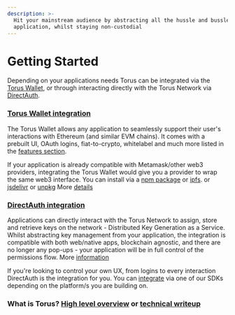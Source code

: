 ```yaml
---
description: >-
  Hit your mainstream audience by abstracting all the hussle and bussle on your
  application, whilst staying non-custodial
---
```


# Getting Started

Depending on your applications needs Torus can be integrated via the [Torus Wallet](torus-wallet/quick-start.md), or through interacting directly with the Torus Network via [DirectAuth](direct-auth/what-is-directauth.md). 

### [Torus Wallet integration](torus-wallet/quick-start.md)

The Torus Wallet allows any application to seamlessly support their user's interactions with Ethereum \(and similar EVM chains\). It comes with a prebuilt UI, OAuth logins, fiat-to-crypto, whitelabel and much more listed in the [features section](torus-wallet/features/). 

If your application is already compatible with Metamask/other web3 providers, integrating the Torus Wallet would give you a provider to wrap the same web3 interface. You can install via a [npm package](https://www.npmjs.com/package/@toruslabs/torus-embed) or [ipfs](torus-wallet/quick-start.md#ipfs). or [jsdelivr](https://cdn.jsdelivr.net/npm/@toruslabs/torus-embed) or [unpkg](https://unpkg.com/@toruslabs/torus-embed) More [details](torus-wallet/quick-start.md)

### [DirectAuth integration](direct-auth/quick-start.md)

Applications can directly interact with the Torus Network to assign, store and retrieve keys on the network - Distributed Key Generation as a Service. Whilst abstracting key management from your application, the integration is compatible with both web/native apps, blockchain agnostic, and there are no longer any pop-ups - your application will be in full control of the permissions flow. More [information](direct-auth/what-is-directauth.md) 

If you're looking to control your own UX, from logins to every interaction DirectAuth is the integration for you. You can [integrate](direct-auth/integrating-directauth/) via one of our SDKs depending on the platform/s you are building on.

### What is Torus? [High level overview](https://medium.com/toruslabs/what-distributed-key-generation-is-866adc79620) or [technical writeup](how-torus-works/system-architecture.md)

